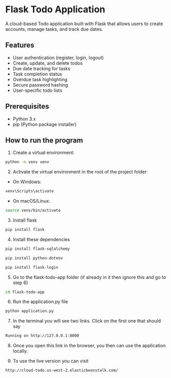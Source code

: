 # Flask Todo Application

A cloud-based Todo application built with Flask that allows users to create accounts, manage tasks, and track due dates.

## Features
- User authentication (register, login, logout)
- Create, update, and delete todos
- Due date tracking for tasks
- Task completion status
- Overdue task highlighting
- Secure password hashing
- User-specific todo lists

## Prerequisites
- Python 3.x
- pip (Python package installer)

## How to run the program

1. Create a virtual environment:
```bash
python -m venv venv
```

2. Activate the virtual environment in the root of the project folder:
- On Windows:
```bash
venv\Scripts\activate
```
- On macOS/Linux:
```bash
source venv/bin/activate
```

3. Install flask
```bash
pip install flask
```

4. Install these dependencies
```bash
pip install flask-sqlalchemy
```
```bash
pip install python-dotenv
```
```bash
pip install flask-login
```

5. Go to the flask-todo-app folder (if already in it then ignore this and go to step 6)
```bash
cd flask-todo-app
```

6. Run the application.py file
```bash
python application.py
```
7. In the terminal you will see two links. Click on the first one that should say
```bash
Running on http://127.0.0.1:8000
```
8. Once you open this link in the browser, you then can use the application locally.

9. To use the live version you can visit
```bash
http://cloud-todo.us-west-2.elasticbeanstalk.com/
```

